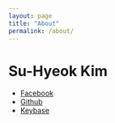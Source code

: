 ```yaml
---
layout: page
title: "About"
permalink: /about/
---
```


# Su-Hyeok Kim

 - [Facebook](https://www.facebook.com/suhyeokkim)
 - [Github](https://github.com/hrmrzizon)
 - [Keybase](https://keybase.io/hrmrzizon)
